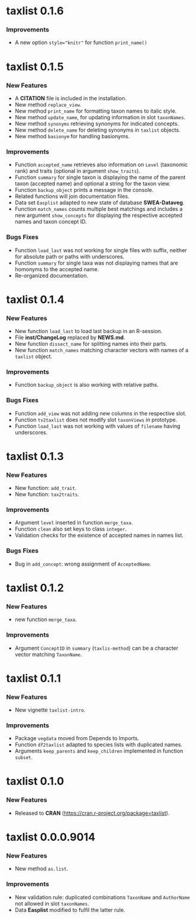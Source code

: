 taxlist 0.1.6
=============

### Improvements
* A new option `style="knitr"` for function `print_name()`

taxlist 0.1.5
=============

### New Features

* A **CITATION** file is included in the installation.
* New method `replace_view`.
* New method `print_name` for formatting taxon names to italic style.
* New method `update_name`, for updating information in slot `taxonNames`.
* New method `synonyms` retrieving synonyms for indicated concepts.
* New method `delete_name` for deleting synonyms in `taxlist` objects.
* New method `basionym` for handling basionyms.

### Improvements

* Function `accepted_name` retrieves also information on `Level` (taxonomic rank) and traits (optional in argument `show_traits`).
* Function `summary` for single taxon is displaying the name of the parent taxon (accepted name) and optional a string for the taxon view.
* Function `backup_object` prints a message in the console.
* Related functions will join documentation files.
* Data set `Easplist` adapted to new state of database **SWEA-Dataveg**.
* Function `match_names` counts multiple best matchings and includes a new argument `show_concepts` for displaying the respective accepted names and taxon concept ID.

### Bugs Fixes
* Function `load_last` was not working for single files with suffix, neither for absolute path or paths with underscores.
* Function `summary` for single taxa was not displaying names that are homonyms to the accepted name.
* Re-organized documentation.

taxlist 0.1.4
=============

### New Features

* New function `load_last` to load last backup in an R-session.
* File **inst/ChangeLog** replaced by **NEWS.md**.
* New function `dissect_name` for splitting names into their parts.
* New function `match_names` matching character vectors with names of a `taxlist` object.

### Improvements

* Function `backup_object` is also working with relative paths.

### Bugs Fixes

* Function `add_view` was not adding new columns in the respective slot.
* Function `tv2taxlist` does not modify slot `taxonViews` in prototype.
* Function `load_last` was not working with values of `filename` having underscores.

taxlist 0.1.3
=============

### New Features

* New function: `add_trait`.
* New function: `tax2traits`.

### Improvements

* Argument `level` inserted in function `merge_taxa`.
* Function `clean` also set keys to class `integer`.
* Validation checks for the existence of accepted names in names list.

### Bugs Fixes

* Bug in `add_concept`: wrong assignment of `AcceptedName`.

taxlist 0.1.2
=============

### New Features

* new function `merge_taxa`.

### Improvements

* Argument `ConceptID` in `summary` (`taxlis-method`) can be a character vector matching `TaxonName`.

taxlist 0.1.1
=============

### New Features

* New vignette `taxlist-intro`.

### Improvements

* Package `vegdata` moved from Depends to Imports.
* Function `df2taxlist` adapted to species lists with duplicated names.
* Arguments `keep_parents` and `keep_children` implemented in function `subset`.

taxlist 0.1.0
=============

### New Features

* Released to **CRAN** (https://cran.r-project.org/package=taxlist).

taxlist 0.0.0.9014
==================

### New Features

* New method `as.list`.

### Improvements

* New validation rule: duplicated combinations `TaxonName` and `AuthorName` not allowed in slot `taxonNames`.
* Data **Easplist** modified to fulfil the latter rule.
